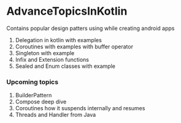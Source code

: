 # AdvanceTopicsInKotlin

Contains popular design patters using while creating android apps

1. Delegation in kotlin with examples
2. Coroutines with examples with buffer operator
3. Singleton with example
4. Infix and Extension functions
5. Sealed and Enum classes with example


### Upcoming topics

1. BuilderPattern
2. Compose deep dive
3. Coroutines how it suspends internally and resumes
4. Threads and Handler from Java
